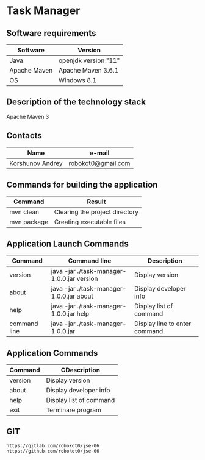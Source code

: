 # Task Manager
## Software requirements
|Software|Version|
|----------------|---------|
|Java|openjdk version "11"|
|Apache Maven|Apache Maven 3.6.1|
|OS|Windows 8.1|
## Description of the technology stack
Apache Maven 3
## Contacts
|Name|e-mail|
|----------------|---------|
|Korshunov Andrey|robokot0@gmail.com|
## Commands for building the application
|Command|Result|
|----------------|---------|
|mvn clean|Clearing the project directory|
|mvn package|Creating executable files|
## Application Launch Commands
|Command|Command line|Description|
|----------------|---------|---------|
|version|java -jar ./task-manager-1.0.0.jar version|Display version|
|about|java -jar ./task-manager-1.0.0.jar about|Display developer info|
|help|java -jar ./task-manager-1.0.0.jar help|Display list of command|
|command line|java -jar ./task-manager-1.0.0.jar|Display line to enter command|
## Application Commands
|Command|CDescription|
|----------------|---------|
|version|Display version|
|about|Display developer info|
|help|Display list of command|
|exit|Terminare program|
## GIT
`https://gitlab.com/robokot0/jse-06`  
`https://github.com/robokot0/jse-06`   
